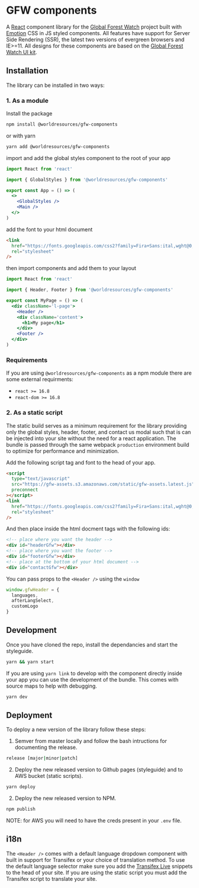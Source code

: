 # GFW components

A [React](https://reactjs.org/) component library for the [Global Forest Watch](https://github.com/Vizzuality/gfw) project built with [Emotion](https://emotion.sh/docs/introduction) CSS in JS styled components. All features have support for Server Side Rendering (SSR), the latest two versions of evergreen browsers and IE>=11. All designs for these components are based on the [Global Forest Watch UI kit](https://invis.io/82QPKXD964H).
<br />

## Installation

The library can be installed in two ways:
<br />

### 1. As a module

Install the package

```bash
npm install @worldresources/gfw-components
```

or with yarn

```bash
yarn add @worldresources/gfw-components
```

import and add the global styles component to the root of your app

```jsx static
import React from 'react'

import { GlobalStyles } from '@worldresources/gfw-components'

export const App = () => (
  <>
    <GlobalStyles />
    <Main />
  </>
)
```

add the font to your html document

```html
<link
  href="https://fonts.googleapis.com/css2?family=Fira+Sans:ital,wght@0,300;0,400;0,500;0,600;1,300;1,400;1,500;1,600&display=swap"
  rel="stylesheet"
/>
```

then import components and add them to your layout

```jsx static
import React from 'react'

import { Header, Footer } from '@worldresources/gfw-components'

export const MyPage = () => (
  <div className='l-page'>
    <Header />
    <div className='content'>
      <h1>My page</h1>
    </div>
    <Footer />
  </div>
)
```

### Requirements

If you are using `@worldresources/gfw-components` as a npm module there are some external requirments:

- `react >= 16.8`
- `react-dom >= 16.8`

### 2. As a static script

The static build serves as a minimum requirement for the library providing only the global styles, header, footer, and contact us modal such that is can be injected into your site without the need for a react application. The bundle is passed through the same webpack `production` environment build to optimize for performance and minimization.

Add the following script tag and font to the head of your app.

```html
<script
  type="text/javascript"
  src="https://gfw-assets.s3.amazonaws.com/static/gfw-assets.latest.js"
  preconnect
></script>
<link
  href="https://fonts.googleapis.com/css2?family=Fira+Sans:ital,wght@0,300;0,400;0,500;0,600;1,300;1,400;1,500;1,600&display=swap"
  rel="stylesheet"
/>
```

And then place inside the html docment tags with the following ids:

```html
<!-- place where you want the header -->
<div id="headerGfw"></div>
<!-- place where you want the footer -->
<div id="footerGfw"></div>
<!-- place at the bottom of your html document -->
<div id="contactGfw"></div>
```

You can pass props to the `<Header />` using the `window`

```js
window.gfwHeader = {
  languages,
  afterLangSelect,
  customLogo
}
```

## Development

Once you have cloned the repo, install the dependancies and start the styleguide.

```bash
yarn && yarn start
```

If you are using `yarn link` to develop with the component directly inside your app you can use the development of the bundle. This comes with source maps to help with debugging.

```bash
yarn dev
```

## Deployment

To deploy a new version of the library follow these steps:

1. Semver from master locally and follow the bash intructions for documenting the release.

```bash
release [major|minor|patch]
```

2. Deploy the new released version to Github pages (styleguide) and to AWS bucket (static scripts).

```bash
yarn deploy
```

2. Deploy the new released version to NPM.

```bash
npm publish
```

NOTE: for AWS you will need to have the creds present in your `.env` file.

## i18n

The `<Header />` comes with a default language dropdown component with built in support for Transifex or your choice of translation method. To use the default language selector make sure you add the [Transifex Live](https://docs.transifex.com/live/installing-the-javascript-snippet) snippets to the head of your site. If you are using the static script you must add the Transifex script to translate your site.
